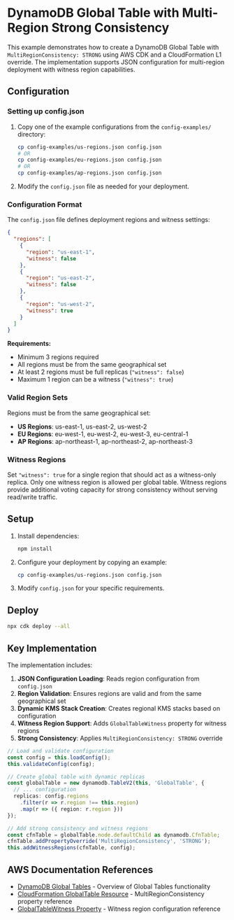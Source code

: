 # DynamoDB Global Table with Multi-Region Strong Consistency

This example demonstrates how to create a DynamoDB Global Table with `MultiRegionConsistency: STRONG` using AWS CDK and a CloudFormation L1 override. The implementation supports JSON configuration for multi-region deployment with witness region capabilities.

## Configuration

### Setting up config.json

1. Copy one of the example configurations from the `config-examples/` directory:
   ```bash
   cp config-examples/us-regions.json config.json
   # OR
   cp config-examples/eu-regions.json config.json
   # OR
   cp config-examples/ap-regions.json config.json
   ```

2. Modify the `config.json` file as needed for your deployment.

### Configuration Format

The `config.json` file defines deployment regions and witness settings:

```json
{
  "regions": [
    {
      "region": "us-east-1",
      "witness": false
    },
    {
      "region": "us-east-2", 
      "witness": false
    },
    {
      "region": "us-west-2",
      "witness": true
    }
  ]
}
```

**Requirements:**
- Minimum 3 regions required
- All regions must be from the same geographical set
- At least 2 regions must be full replicas (`"witness": false`)
- Maximum 1 region can be a witness (`"witness": true`)

### Valid Region Sets

Regions must be from the same geographical set:

- **US Regions**: us-east-1, us-east-2, us-west-2
- **EU Regions**: eu-west-1, eu-west-2, eu-west-3, eu-central-1  
- **AP Regions**: ap-northeast-1, ap-northeast-2, ap-northeast-3

### Witness Regions

Set `"witness": true` for a single region that should act as a witness-only replica. Only one witness region is allowed per global table. Witness regions provide additional voting capacity for strong consistency without serving read/write traffic.

## Setup

1. Install dependencies:
   ```bash
   npm install
   ```

2. Configure your deployment by copying an example:
   ```bash
   cp config-examples/us-regions.json config.json
   ```

3. Modify `config.json` for your specific requirements.

## Deploy

```bash
npx cdk deploy --all
```

## Key Implementation

The implementation includes:

1. **JSON Configuration Loading**: Reads region configuration from `config.json`
2. **Region Validation**: Ensures regions are valid and from the same geographical set
3. **Dynamic KMS Stack Creation**: Creates regional KMS stacks based on configuration
4. **Witness Region Support**: Adds `GlobalTableWitness` property for witness regions
5. **Strong Consistency**: Applies `MultiRegionConsistency: STRONG` override

```typescript
// Load and validate configuration
const config = this.loadConfig();
this.validateConfig(config);

// Create global table with dynamic replicas
const globalTable = new dynamodb.TableV2(this, 'GlobalTable', {
  // ... configuration
  replicas: config.regions
    .filter(r => r.region !== this.region)
    .map(r => ({ region: r.region }))
});

// Add strong consistency and witness regions
const cfnTable = globalTable.node.defaultChild as dynamodb.CfnTable;
cfnTable.addPropertyOverride('MultiRegionConsistency', 'STRONG');
this.addWitnessRegions(cfnTable, config);
```

## AWS Documentation References

- [DynamoDB Global Tables](https://docs.aws.amazon.com/amazondynamodb/latest/developerguide/V2globaltables_HowItWorks.html) - Overview of Global Tables functionality
- [CloudFormation GlobalTable Resource](https://docs.aws.amazon.com/AWSCloudFormation/latest/TemplateReference/aws-resource-dynamodb-globaltable.html#cfn-dynamodb-globaltable-multiregionconsistency) - MultiRegionConsistency property reference
- [GlobalTableWitness Property](https://docs.aws.amazon.com/AWSCloudFormation/latest/TemplateReference/aws-properties-dynamodb-globaltable-globaltablewitness.html) - Witness region configuration reference